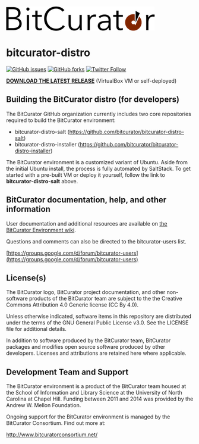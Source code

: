 ![Logo](https://github.com/BitCurator/bitcurator.github.io/blob/main/logos/BitCurator-Basic-400px.png)

# bitcurator-distro

[![GitHub issues](https://img.shields.io/github/issues/bitcurator/bitcurator-distro.svg)](https://github.com/bitcurator/bitcurator-distro/issues)
[![GitHub forks](https://img.shields.io/github/forks/bitcurator/bitcurator-distro.svg)](https://github.com/bitcurator/bitcurator-distro/network)
[![Twitter Follow](https://img.shields.io/twitter/follow/bitcurator.svg?style=social&label=Follow)](https://twitter.com/bitcurator)

[**DOWNLOAD THE LATEST RELEASE**](https://github.com/BitCurator/bitcurator-distro/wiki/Releases) (VirtualBox VM or self-deployed)

## Building the BitCurator distro (for developers)

The BitCurator GitHub organization currently includes two core repositories required to build the BitCurator environment:

- bitcurator-distro-salt (https://github.com/bitcurator/bitcurator-distro-salt)
- bitcurator-distro-installer (https://github.com/bitcurator/bitcurator-distro-installer)

The BitCurator environment is a customized variant of Ubuntu. Aside from the initial Ubuntu install, the process is fully automated by SaltStack. To get started with a pre-built VM or deploy it yourself, follow the link to **bitcurator-distro-salt** above.

## BitCurator documentation, help, and other information

User documentation and additional resources are available on
[the BitCurator Environment wiki](https://confluence.educopia.org/display/BC).

Questions and comments can also be directed to the bitcurator-users list.

[https://groups.google.com/d/forum/bitcurator-users](https://groups.google.com/d/forum/bitcurator-users)

## License(s)

The BitCurator logo, BitCurator project documentation, and other non-software products of the BitCurator team are subject to the the Creative Commons Attribution 4.0 Generic license (CC By 4.0).

Unless otherwise indicated, software items in this repository are distributed under the terms of the GNU General Public License v3.0. See the LICENSE file for additional details.

In addition to software produced by the BitCurator team, BitCurator packages and modifies open source software produced by other developers. Licenses and attributions are retained here where applicable.

## Development Team and Support

The BitCurator environment is a product of the BitCurator team housed at the School of Information and Library Science at the University of North Carolina at Chapel Hill. Funding between 2011 and 2014 was provided by the Andrew W. Mellon Foundation.

Ongoing support for the BitCurator environment is managed by the BitCurator Consortium. Find out more at:

http://www.bitcuratorconsortium.net/
